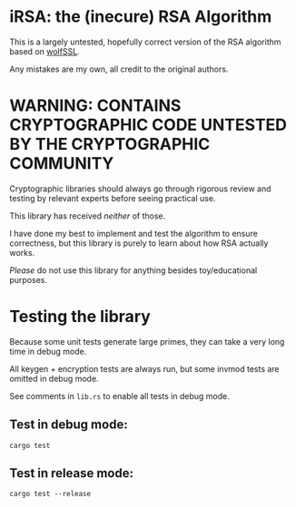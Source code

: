 # iRSA: the (inecure) RSA Algorithm

This is a largely untested, hopefully correct version of the RSA algorithm based on [wolfSSL](https://github.com/wolfSSL/wolfssl).

Any mistakes are my own, all credit to the original authors.

# WARNING: CONTAINS CRYPTOGRAPHIC CODE UNTESTED BY THE CRYPTOGRAPHIC COMMUNITY

Cryptographic libraries should always go through rigorous review and testing by relevant experts before seeing practical use.

This library has received *neither* of those.

I have done my best to implement and test the algorithm to ensure correctness, but this library is purely to learn about how RSA actually works.

*Please* do not use this library for anything besides toy/educational purposes.

# Testing the library

Because some unit tests generate large primes, they can take a very long time in debug mode.

All keygen + encryption tests are always run, but some invmod tests are omitted in debug mode.

See comments in `lib.rs` to enable all tests in debug mode.

## Test in debug mode:

```
cargo test
```

## Test in release mode:

```
cargo test --release
```
